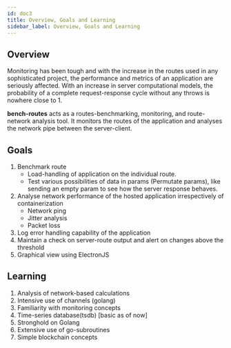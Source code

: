 ```yaml
---
id: doc3 
title: Overview, Goals and Learning
sidebar_label: Overview, Goals and Learning
---
```


## Overview
<p>
        Monitoring has been tough and with the increase in the routes used in any sophisticated project, the performance and metrics of an application are seriously affected. With an increase in server computational models, the probability of a complete request-response cycle without any throws is nowhere close to 1. </p>

<p>     <strong>bench-routes</strong> acts as a routes-benchmarking, monitoring, and route-network analysis tool. It monitors the routes of the application   
	    and analyses the network pipe between the server-client.</p>


## Goals

1. Benchmark route
     - Load-handling of application on the individual route.
     - Test various possibilities of data in params (Permutate params), like sending an empty param to see how the server response behaves.
2. Analyse network performance of the hosted application irrespectively of containerization
     - Network ping
     - Jitter analysis
     - Packet loss
3. Log error handling capability of the application
4. Maintain a check on server-route output and alert on changes above the threshold
5. Graphical view using ElectronJS

## Learning

1. Analysis of network-based calculations
2. Intensive use of channels (golang)
3. Familiarity with monitoring concepts
4. Time-series database(tsdb) [basic as of now]
5. Stronghold on Golang
6. Extensive use of go-subroutines
7. Simple blockchain concepts
